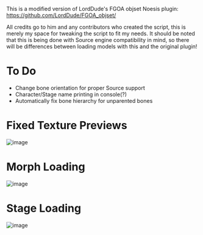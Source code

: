 This is a modified version of LordDude's FGOA objset Noesis plugin: https://github.com/LordDude/FGOA_objset/

All credits go to him and any contributors who created the script, this is merely my space for tweaking the script to fit my needs. It should be noted that this is being done with Source engine compatibility in mind, so there will be differences between loading models with this and the original plugin!

# To Do
- Change bone orientation for proper Source support
- Character/Stage name printing in console(?)
- Automatically fix bone hierarchy for unparented bones

# Fixed Texture Previews
![image](https://github.com/user-attachments/assets/0419442a-a9ef-430d-9122-d1872d3b5519)

# Morph Loading
![image](https://github.com/user-attachments/assets/32c017c1-2c22-4cfd-aaa3-374f459501b5)

# Stage Loading
![image](https://github.com/user-attachments/assets/6057f89e-467d-441e-844a-3c899ca6c7eb)
